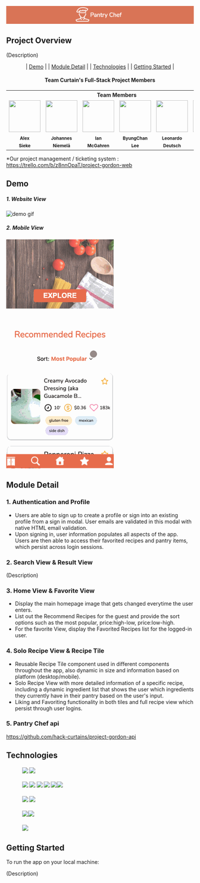 <img display="center" src="dist/resources/chef-logo.png"></img>

## Project Overview
(Description)


<div align="center">

| [Demo](#demo) |
| [Module Detail](#module-detail) |
| [Technologies](#technologies) |
| [Getting Started](#getting-started) |

</div>

<div align="center">

#### **Team Curtain's Full-Stack Project Members**

<table align="center">
    <th colspan="6">Team Members</th>
  <tr>
      <td width="100px" align="center"><a href="https://github.com/asieke"><img src="https://avatars.githubusercontent.com/u/4070885?v=4" height="85px" width="85px" alt=""/><sub><b>Alex<br>Sieke</b></sub></a><br/></td>
      <td width="100px" align="center"><a href="https://github.com/Heine574"><img src="https://avatars.githubusercontent.com/u/26636748?v=4" height="85px" width="85px" alt=""/><sub><b>Johannes<br>Niemelä</b></sub></a<br/></td>
      <td width="100px" align="center"><a href="https://github.com/FullStackEidolon"><img src="https://ca.slack-edge.com/T01J1BRG8E4-U02LEUYHDV3-08fca025c853-512" height="85px" width="85px" alt=""/><sub><b>Ian<br>McGahren</b></sub></a><br /></td>
      <td width="100px" align="center"><a href="https://github.com/lbc1013"><img src="https://avatars.githubusercontent.com/u/65844592?v=4" height="85px" width="85px" alt=""/><sub><b>ByungChan<br>Lee</b></sub></a><br/></td>
      <td width="100px" align="center"><a href="https://github.com/leonardodeutsch"><img src="https://avatars.githubusercontent.com/u/90005014?v=4" height="85px" width="85px" alt=""/><sub><b>Leonardo<br>Deutsch</b></sub></a><br/></td>
      <td width="100px" align="center"><a href="https://github.com/winstonthep"><img src="https://avatars.githubusercontent.com/u/91493090?v=4" height="85px" width="85px" alt=""/><sub><b>Winston<br>Pantelakos</b></sub></a><br/></td>
  </tr>
</table>

</div>

*Our project management / ticketing system : <a href='https://trello.com/b/z8nnOpaT/project-gordon-web'>https://trello.com/b/z8nnOpaT/project-gordon-web</a>


## Demo
##### 1. Website View
![demo gif](dist/resources/Pantry-Chef.gif)


##### 2. Mobile View
![demo gif](dist/resources/Pantry-Chef-Mobile.gif)
## Module Detail
### 1. Authentication and Profile

- Users are able to sign up to create a profile or sign into an existing profile from a sign in modal. User emails are validated in this modal with native HTML email validation.
- Upon signing in, user information populates all aspects of the app. Users are then able to access their favorited recipes and pantry items, which persist across login sessions.

### 2. Search View & Result View

(Description)

### 3. Home View & Favorite View

- Display the main homepage image that gets changed everytime the user enters.
- List out the Recommend Recipes for the guest and provide the sort options such as the most popular, price:high-low, price:low-high.
- For the favorite View, display the Favorited Recipes list for the logged-in user.

### 4. Solo Recipe View & Recipe Tile

- Reusable Recipe Tile component used in different components throughout the app, also dynamic in size and information based on platform (desktop/mobile).
- Solo Recipe View with more detailed information of a specific recipe, including a dynamic ingredient list that shows the user which ingredients they currently have in their pantry based on the user's input.
- Liking and Favoriting functionality in both tiles and full recipe view which persist through user logins.

### 5. Pantry Chef api
https://github.com/hack-curtains/project-gordon-api

## Technologies

####  &nbsp;&nbsp;&nbsp;&nbsp;&nbsp;&nbsp;&nbsp;&nbsp;&nbsp;&nbsp;&nbsp;&nbsp; <img width="10%" src="https://www.vectorlogo.zone/logos/reactjs/reactjs-ar21.svg"> <img width="10%" src="https://www.vectorlogo.zone/logos/w3_css/w3_css-ar21.svg">
####  &nbsp;&nbsp;&nbsp;&nbsp;&nbsp;&nbsp;&nbsp;&nbsp;&nbsp;&nbsp;&nbsp;&nbsp; <img width="10%" src="https://www.vectorlogo.zone/logos/nodejs/nodejs-ar21.svg"> <img width="10%" src="https://www.vectorlogo.zone/logos/nodemonio/nodemonio-ar21.svg"> <img width="10%" src="https://www.vectorlogo.zone/logos/expressjs/expressjs-ar21.svg"> <img width="10%" src="https://user-images.githubusercontent.com/8939680/57233884-20344080-6fe5-11e9-8df3-0df1282e1574.png"> <img width="10%" src="https://www.vectorlogo.zone/logos/postgresql/postgresql-ar21.svg"><img width="10%" src="https://www.vectorlogo.zone/logos/npmjs/npmjs-ar21.svg">
####  &nbsp;&nbsp;&nbsp;&nbsp;&nbsp;&nbsp;&nbsp;&nbsp;&nbsp;&nbsp;&nbsp;&nbsp; <img width="15%" src="https://www.vectorlogo.zone/logos/js_webpack/js_webpack-ar21.svg"> <img width="10%" src="https://www.vectorlogo.zone/logos/babeljs/babeljs-ar21.svg">
####   &nbsp;&nbsp;&nbsp;&nbsp;&nbsp;&nbsp;&nbsp;&nbsp;&nbsp;&nbsp;&nbsp;&nbsp;  <img width="10%" src="https://www.vectorlogo.zone/logos/amazon_aws/amazon_aws-ar21.svg"><img width="10%" src="https://www.vectorlogo.zone/logos/docker/docker-ar21.svg">
####   &nbsp;&nbsp;&nbsp;&nbsp;&nbsp;&nbsp;&nbsp;&nbsp;&nbsp;&nbsp;&nbsp;&nbsp;  <img width="10%" src="https://www.vectorlogo.zone/logos/trello/trello-ar21.svg">


## Getting Started
To run the app on your local machine:

(Description)
